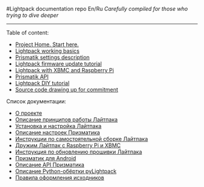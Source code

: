 #Lightpack documentation repo En/Ru
_Carefully compiled for those who trying to dive deeper_

----------------

Table of content:

- [Project Home. Start here.](https://github.com/Atarity/Lightpack-docs/blob/master/EN/Project_home.md)
- [Lightpack working basics](https://github.com/Atarity/Lightpack-docs/blob/master/EN/Lightpack_basics.md)
- [Prismatik settings description](https://github.com/Atarity/Lightpack-docs/blob/master/EN/Prismatik_settings_description.md)
- [Lightpack firmware update tutorial](https://github.com/Atarity/Lightpack-docs/blob/master/EN/Lightpack_firmware_update_with_FLIP_utility.md)
- [Lightpack with XBMC and Raspberry Pi](https://github.com/Atarity/Lightpack-docs/blob/master/EN/XBMC%2BRPi.md)
- [Prismatik API](https://github.com/Atarity/Lightpack-docs/blob/master/EN/Prismatik_API.md)
- [Lightpack DIY tutorial](https://github.com/Atarity/Lightpack-docs/blob/master/EN/Lightpack_DIY.md)
- [Source code drawing up for commitment](https://github.com/Atarity/Lightpack-docs/blob/master/EN/Source_code_drawing_up.md)

Список документации:

- [О проекте](https://github.com/Atarity/Lightpack-docs/blob/master/RUS/%D0%9E_%D0%BF%D1%80%D0%BE%D0%B5%D0%BA%D1%82%D0%B5.md)
- [Описание принципов работы Лайтпака](https://github.com/Atarity/Lightpack-docs/blob/master/RUS/%D0%9F%D1%80%D0%B8%D0%BD%D1%86%D0%B8%D0%BF_%D1%80%D0%B0%D0%B1%D0%BE%D1%82%D1%8B.md)
- [Установка и настройка Лайтпака](https://github.com/Atarity/Lightpack-docs/blob/master/RUS/%D0%A3%D1%81%D1%82%D0%B0%D0%BD%D0%BE%D0%B2%D0%BA%D0%B0_%D0%9B%D0%B0%D0%B9%D1%82%D0%BF%D0%B0%D0%BA%D0%B0.md)
- [Описание настроек Призматика](https://github.com/Atarity/Lightpack-docs/blob/master/RUS/%D0%9E%D0%BF%D0%B8%D1%81%D0%B0%D0%BD%D0%B8%D0%B5_%D0%BD%D0%B0%D1%81%D1%82%D1%80%D0%BE%D0%B5%D0%BA_%D0%9F%D1%80%D0%B8%D0%B7%D0%BC%D0%B0%D1%82%D0%B8%D0%BA%D0%B0.md)
- [Инструкции по самостоятельной сборке Лайтпака](https://github.com/Atarity/Lightpack-docs/blob/master/RUS/%D0%A1%D0%B0%D0%BC%D0%BE%D1%81%D1%82%D0%BE%D1%8F%D1%82%D0%B5%D0%BB%D1%8C%D0%BD%D0%BE_%D1%81%D0%BE%D0%B1%D0%B8%D1%80%D0%B0%D0%B5%D0%BC_%D0%9B%D0%B0%D0%B8%CC%86%D1%82%D0%BF%D0%B0%D0%BA.md)
- [Дружим Лайтпак с Raspberry Pi и XBMC](https://github.com/Atarity/Lightpack-docs/blob/master/RUS/RPi%2BXBMC.md)
- [Инструкция по обновлению прошивки Лайтпака](https://github.com/Atarity/Lightpack-docs/blob/master/RUS/%D0%9E%D0%B1%D0%BD%D0%BE%D0%B2%D0%BB%D1%8F%D0%B5%D0%BC_%D0%BF%D1%80%D0%BE%D1%88%D0%B8%D0%B2%D0%BA%D1%83_%D0%9B%D0%B0%D0%B9%D1%82%D0%BF%D0%B0%D0%BA%D0%B0_%D0%BF%D1%80%D0%B8_%D0%BF%D0%BE%D0%BC%D0%BE%D1%89%D0%B8_%D1%83%D1%82%D0%B8%D0%BB%D0%B8%D1%82%D1%8B_FLIP.md)
- [Призматик для Android](https://github.com/Atarity/Lightpack-docs/blob/master/RUS/%D0%9F%D1%80%D0%B8%D0%B7%D0%BC%D0%B0%D1%82%D0%B8%D0%BA_%D0%B4%D0%BB%D1%8F_Android.md)
- [Описание API Призматика](https://github.com/Atarity/Lightpack-docs/blob/master/RUS/%D0%9E%D0%BF%D0%B8%D1%81%D0%B0%D0%BD%D0%B8%D0%B5_Prismatik_API.md)
- [Описание Python-обёртки pyLightpack](https://github.com/Atarity/Lightpack-docs/blob/master/RUS/%D0%9E%D0%BF%D0%B8%D1%81%D0%B0%D0%BD%D0%B8%D0%B5_pyLightpack.md)
- [Правила оформления исходников](https://github.com/Atarity/Lightpack-docs/blob/master/RUS/%D0%9E%D1%84%D0%BE%D1%80%D0%BC%D0%BB%D0%B5%D0%BD%D0%B8%D0%B5_%D0%B8%D1%81%D1%85%D0%BE%D0%B4%D0%BD%D0%B8%D0%BA%D0%BE%D0%B2.md)



